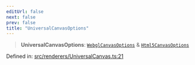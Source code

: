 ```yaml
---
editUrl: false
next: false
prev: false
title: "UniversalCanvasOptions"
---
```


> **UniversalCanvasOptions**: [`WebglCanvasOptions`](/api/interfaces/webglcanvasoptions/) & [`Html5CanvasOptions`](/api/interfaces/html5canvasoptions/)

Defined in: [src/renderers/UniversalCanvas.ts:21](https://github.com/jaames/flipnote.js/blob/a8a7e56268fb7f3a0039ade6ddc69a607deedd27/src/renderers/UniversalCanvas.ts#L21)
